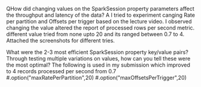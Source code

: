 QHow did changing values on the SparkSession property parameters affect the throughput and latency of the data?
A
I tried to experiment canging  Rate per partition and Offsets per trigger based on the lecture video.
I observed changing the value altered the report of processed rows per second metric.
different value tried from none upto 20 and its ranged between 0.7 to 4.
Attached the screenshots for different tries.

What were the 2-3 most efficient SparkSession property key/value pairs? Through testing multiple variations on values, how can you tell these were the most optimal?
The following is used in my submission which improved to 4 records processed per second from 0.7
        #.option("maxRatePerPartition",20)
        #.option("maxOffsetsPerTrigger",20)
        
        
